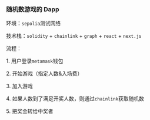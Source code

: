 ### 随机数游戏的 Dapp

环境：`sepolia`测试网络

技术栈：`solidity` + `chainlink` + `graph` + `react` + `next.js`

流程：

1\. 用户登录`metamask`钱包

2\. 开始游戏（指定人数&入场费）

3\. 加入游戏

4\. 如果人数到了满足开奖人数，则通过`chainlink`获取随机数

5\. 把奖金转给中奖者
